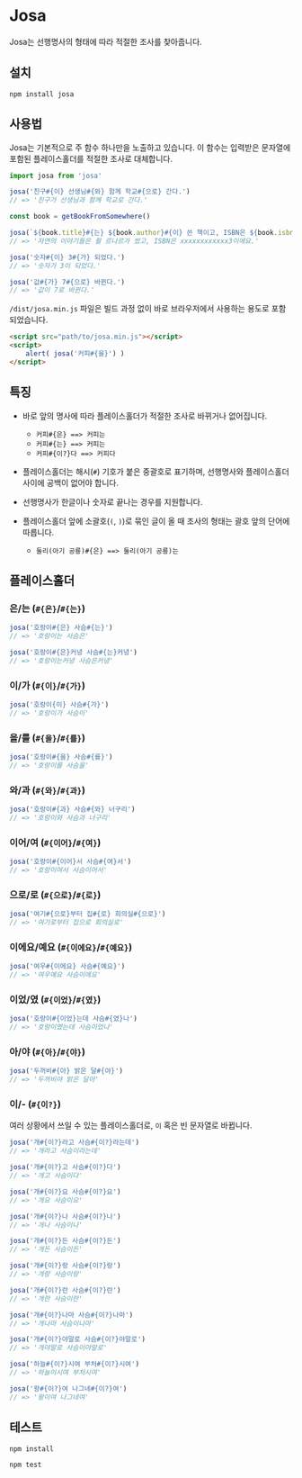 # Josa

Josa는 선행명사의 형태에 따라 적절한 조사를 찾아줍니다.

## 설치

```shell
npm install josa
```

## 사용법

Josa는 기본적으로 주 함수 하나만을 노출하고 있습니다. 이 함수는 입력받은 문자열에 포함된 플레이스홀더를 적절한 조사로 대체합니다.

``` javascript
import josa from 'josa'

josa('친구#{이} 선생님#{와} 함께 학교#{으로} 간다.')
// => '친구가 선생님과 함께 학교로 간다.'

const book = getBookFromSomewhere()

josa(`${book.title}#{는} ${book.author}#{이} 쓴 책이고, ISBN은 ${book.isbn}#{예요}.`)
// => '자연의 이야기들은 쥘 르나르가 썼고, ISBN은 xxxxxxxxxxxx3이에요.'

josa('숫자#{이} 3#{가} 되었다.')
// => '숫자가 3이 되었다.'

josa('값#{가} 7#{으로} 바뀐다.')
// => '값이 7로 바뀐다.'
```

`/dist/josa.min.js` 파일은 빌드 과정 없이 바로 브라우저에서 사용하는 용도로 포함되었습니다.

```html
<script src="path/to/josa.min.js"></script>
<script>
    alert( josa('커피#{을}') )
</script>
```

## 특징

- 바로 앞의 명사에 따라 플레이스홀더가 적절한 조사로 바뀌거나 없어집니다.
  - `커피#{은} ==> 커피는`
  - `커피#{는} ==> 커피는`
  - `커피#{이?}다 ==> 커피다`

- 플레이스홀더는 해시(`#`) 기호가 붙은 중괄호로 표기하며, 선행명사와 플레이스홀더 사이에 공백이 없어야 합니다.

- 선행명사가 한글이나 숫자로 끝나는 경우를 지원합니다.

- 플레이스홀더 앞에 소괄호(`(`, `)`)로 묶인 글이 올 때 조사의 형태는 괄호 앞의 단어에 따릅니다.
  - `둘리(아기 공룡)#{은} ==> 둘리(아기 공룡)는`

## 플레이스홀더

### 은/는 (`#{은}`/`#{는}`)

```javascript
josa('호랑이#{은} 사슴#{는}')
// => '호랑이는 사슴은'

josa('호랑이#{은}커녕 사슴#{는}커녕')
// => '호랑이는커녕 사슴은커녕'
```

### 이/가 (`#{이}`/`#{가}`)

```javascript
josa('호랑이{이} 사슴#{가}')
// => '호랑이가 사슴이'
```

### 을/를 (`#{을}`/`#{를}`)

```javascript
josa('호랑이#{을} 사슴#{를}')
// => '호랑이를 사슴을'
```

### 와/과 (`#{와}`/`#{과}`)

```javascript
josa('호랑이#{과} 사슴#{와} 너구리')
// => '호랑이와 사슴과 너구리'
```

### 이어/여 (`#{이어}`/`#{여}`)

```javascript
josa('호랑이#{이어}서 사슴#{여}서')
// => '호랑이여서 사슴이어서'
```

### 으로/로 (`#{으로}`/`#{로}`)

```javascript
josa('여기#{으로}부터 집#{로} 희의실#{으로}')
// => '여기로부터 집으로 회의실로'
```

### 이에요/예요 (`#{이에요}`/`#{예요}`)

```javascript
josa('여우#{이에요} 사슴#{예요}')
// => '여우예요 사슴이에요'
```

### 이었/였 (`#{이었}`/`#{였}`)

```javascript
josa('호랑이#{이었}는데 사슴#{였}나')
// => '호랑이였는데 사슴이었나'
```

### 아/야 (`#{아}`/`#{야}`)

```javascript
josa('두꺼비#{아} 밝은 달#{야}')
// => '두꺼비야 밝은 달아'
```

### 이/- (`#{이?}`)

여러 상황에서 쓰일 수 있는 플레이스홀더로, `이` 혹은 빈 문자열로 바뀝니다.

```javascript
josa('개#{이?}라고 사슴#{이?}라는데')
// => '개라고 사슴이라는데'

josa('개#{이?}고 사슴#{이?}다')
// => '개고 사슴이다'

josa('개#{이?}요 사슴#{이?}요')
// => '개요 사슴이요'

josa('개#{이?}나 사슴#{이?}나')
// => '개나 사슴이나'

josa('개#{이?}든 사슴#{이?}든')
// => '개든 사슴이든'

josa('개#{이?}랑 사슴#{이?}랑')
// => '개랑 사슴이랑'

josa('개#{이?}란 사슴#{이?}란')
// => '개란 사슴이란'

josa('개#{이?}나마 사슴#{이?}나마')
// => '개나마 사슴이나마'

josa('개#{이?}야말로 사슴#{이?}야말로')
// => '개야말로 사슴이야말로'

josa('하늘#{이?}시여 부처#{이?}시여')
// => '하늘이시여 부처시여'

josa('왕#{이?}여 나그네#{이?}여')
// => '왕이여 나그네여'
```

## 테스트

```shell
npm install

npm test
```
